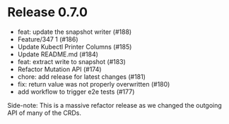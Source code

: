# Release 0.7.0

- feat: update the snapshot writer (#188)
- Feature/347 1 (#186)
- Update Kubectl Printer Columns (#185)
- Update README.md (#184)
- feat: extract write to snapshot (#183)
- Refactor Mutation API (#174)
- chore: add release for latest changes (#181)
- fix: return value was not properly overwritten (#180)
- add workflow to trigger e2e tests (#177)

Side-note: This is a massive refactor release as we changed the outgoing API of many of the CRDs.
